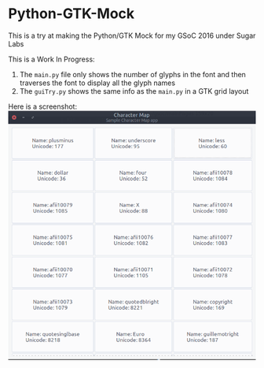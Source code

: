 # Python-GTK-Mock
This is a try at making the Python/GTK Mock for my GSoC 2016 under Sugar Labs

This is a Work In Progress: 

1. The `main.py` file only shows the number of glyphs in the font and then traverses the font to display all the glyph names
2. The `guiTry.py` shows the same info as the `main.py` in a GTK grid layout 

Here is a screenshot:
![screenshot](./pic.png)
